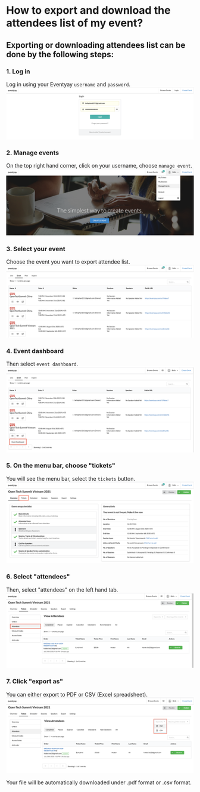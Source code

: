 # How to export and download the attendees list of my event?


## Exporting or downloading attendees list can be done by the following steps: 


### 1. Log in
Log in using your Eventyay `username` and `password`.
![Overview page](/images/How-do-I-create-discount-codes-1.png)


### 2. Manage events
On the top right hand corner, click on your username, choose `manage event`.
![Overview page](/images/How-to-export-and-download-the-attendees-list-of-my-event-Export-attendee-list-1.png)



### 3. Select your event
Choose the event you want to export attendee list.
![Overview page](/images/How-to-export-and-download-the-attendees-list-of-my-event-Export-attendee-list-2.png)


### 4. Event dashboard
Then select `event dashboard`.
![Overview page](/images/How-to-export-and-download-the-attendees-list-of-my-event-Export-attendee-list-3.png)


### 5. On the menu bar, choose "tickets"
You will see the menu bar, select the `tickets` button.
![Overview page](/images/How-to-export-and-download-the-attendees-list-of-my-event-Export-attendee-list-4.png)


### 6. Select "attendees"
Then, select "attendees" on the left hand tab.
![Overview page](/images/How-to-export-and-download-the-attendees-list-of-my-event-Export-attendee-list-5.png)


### 7. Click "export as"
You can either export to PDF or CSV (Excel spreadsheet).
![Overview page](/images/How-to-export-and-download-the-attendees-list-of-my-event-Export-attendee-list-6.png)

Your file will be automatically downloaded under .pdf format or .csv format.
